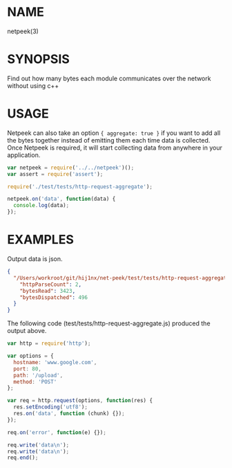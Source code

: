 # NAME
netpeek(3)

# SYNOPSIS
Find out how many bytes each module communicates over the network without using
c++

# USAGE
Netpeek can also take an option `{ aggregate: true }` if you want to add all the
bytes together instead of emitting them each time data is collected. Once Netpeek
is required, it will start collecting data from anywhere in your application.

```js
var netpeek = require('../../netpeek')();
var assert = require('assert');

require('./test/tests/http-request-aggregate');

netpeek.on('data', function(data) {
  console.log(data);
});
```

# EXAMPLES
Output data is json.
```json
{ 
  "/Users/workroot/git/hij1nx/net-peek/test/tests/http-request-aggregate.js": {
    "httpParseCount": 2,
    "bytesRead": 3423,
    "bytesDispatched": 496
  }
}
```

The following code (test/tests/http-request-aggregate.js) produced the output above.
```js
var http = require('http');

var options = {
  hostname: 'www.google.com',
  port: 80,
  path: '/upload',
  method: 'POST'
};

var req = http.request(options, function(res) {
  res.setEncoding('utf8');
  res.on('data', function (chunk) {});
});

req.on('error', function(e) {});

req.write('data\n');
req.write('data\n');
req.end();
```
